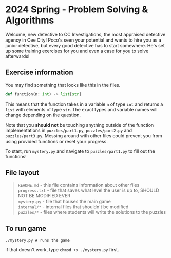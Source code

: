 # 2024 Spring - Problem Solving & Algorithms

Welcome, new detective to CC Investigations, the most appraised detective agency
in Cee City! Poco's seen your potential and wants to hire you as a junior
detective, but every good detective has to start somewhere. He's set up some
training exercises for you and even a case for you to solve afterwards!

## Exercise information

You may find something that looks like this in the files.

```py
def function(n: int) -> list[str]
```

This means that the function takes in a variable ``n`` of type ``int`` and returns a ``list`` with elements of type ``str``. The exact types and variable names will change depending on the question.

Note that you **should not** be touching anything outside of the function implementations
in ``puzzles/part1.py``, ``puzzles/part2.py`` and ``puzzles/part3.py``. Messing around with other
files could prevent you from using provided functions or reset your progress. 

To start, run ``mystery.py`` and navigate to ``puzzles/part1.py`` to fill out the functions!

## File layout

> `README.md` - this file contains information about other files \
> `progress.txt` - file that saves what level the user is up to, SHOULD NOT BE MODIFIED EVER \
> `mystery.py` - file that houses the main game \
> `internal/*` - internal files that shouldn't be modified \
> `puzzles/*` - files where students will write the solutions to the puzzles

## To run game

```shell
./mystery.py # runs the game
```

if that doesn't work, type `chmod +x ./mystery.py` first.
